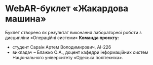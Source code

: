 # WebAR-буклет «Жакардова машина»
Буклет створено як результат виконання лабораторної роботи з дисципліни
«Операційні системи» 
**Команда проєкту:**

- студент Сараін Артем Володимирович, АІ-226
- викладач – Блажко О.А., доцент кафедри інформаційних систем Національного
університету «Одеська політехніка».
